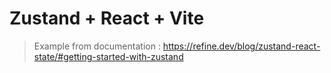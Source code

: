 # Zustand + React + Vite
> Example from documentation : https://refine.dev/blog/zustand-react-state/#getting-started-with-zustand



